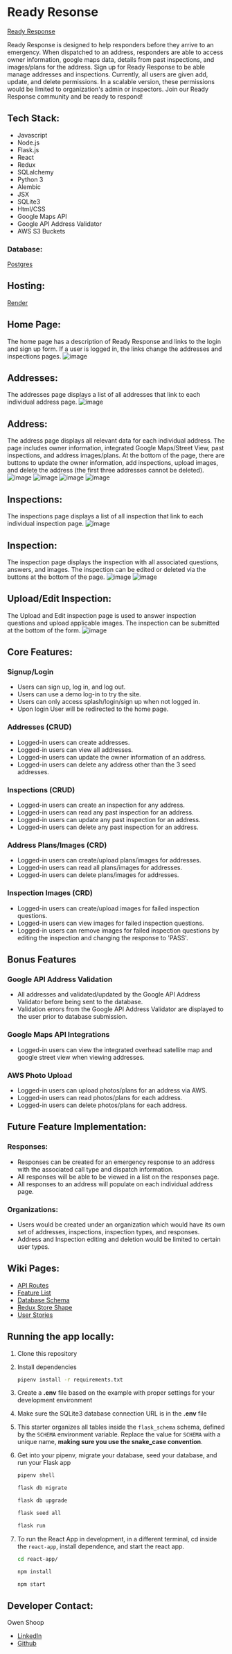 # Ready Resonse

[Ready Response](https://ready-response.onrender.com)

Ready Response is designed to help responders before they arrive to an emergency. When dispatched to an address, responders are able to access owner information, google maps data, details from past inspections, and images/plans for the address. Sign up for Ready Response to be able manage addresses and inspections. Currently, all users are given add, update, and delete permissions. In a scalable version, these permissions would be limited to organization's admin or inspectors. Join our Ready Response community and be ready to respond!

## Tech Stack:
- Javascript
- Node.js
- Flask.js
- React
- Redux
- SQLalchemy
- Python 3
- Alembic
- JSX
- SQLite3
- Html/CSS
- Google Maps API
- Google API Address Validator
- AWS S3 Buckets

### Database:
[Postgres](https://www.postgresql.org/)

## Hosting:
[Render](https://render.com/)

## Home Page:
The home page has a description of Ready Response and links to the login and sign up form. If a user is logged in, the links change the addresses and inspections pages.
![image](https://user-images.githubusercontent.com/104851938/216676383-fdbf341a-270e-4293-b7bd-9e7e4e921a02.png)

## Addresses:
The addresses page displays a list of all addresses that link to each individual address page.
![image](https://user-images.githubusercontent.com/104851938/216676568-8312be90-170a-467d-9578-d85f9206663d.png)

## Address:
The address page displays all relevant data for each individual address. The page includes owner information, integrated Google Maps/Street View, past inspections, and address images/plans. At the bottom of the page, there are buttons to update the owner information, add inspections, upload images, and delete the address (the first three addresses cannot be deleted).
![image](https://user-images.githubusercontent.com/104851938/216676867-09a9dce9-98cd-48b6-ba93-0d652a7cd2b7.png)
![image](https://user-images.githubusercontent.com/104851938/216677472-6dbacc29-1284-403e-b7bf-e3077bb78f8a.png)
![image](https://user-images.githubusercontent.com/104851938/216677689-8f2da421-6ae6-4498-85a1-145614235a5a.png)
![image](https://user-images.githubusercontent.com/104851938/216677769-7b4cefdc-80ae-452c-bf56-d6243c0a530d.png)

## Inspections:
The inspections page displays a list of all inspection that link to each individual inspection page.
![image](https://user-images.githubusercontent.com/104851938/216677879-d7e2aeba-05ab-4499-9356-00eacb83a729.png)

## Inspection:
The inspection page displays the inspection with all associated questions, answers, and images. The inspection can be edited or deleted via the buttons at the bottom of the page.
![image](https://user-images.githubusercontent.com/104851938/216678070-67806f5d-1e27-4cb7-8a70-f59865d131b6.png)
![image](https://user-images.githubusercontent.com/104851938/216679131-ea1d49fc-c704-41ac-af05-a1f3f19ec33b.png)


## Upload/Edit Inspection:
The Upload and Edit inspection page is used to answer inspection questions and upload applicable images. The inspection can be submitted at the bottom of the form.
![image](https://user-images.githubusercontent.com/104851938/216678291-93e7b204-3dbc-4668-8e42-ae8775aa6af9.png)


## Core Features:
### Signup/Login
* Users can sign up, log in, and log out.
* Users can use a demo log-in to try the site.
* Users can only access splash/login/sign up when not logged in.
* Upon login User will be redirected to the home page.

### Addresses (CRUD)
* Logged-in users can create addresses.
* Logged-in users can view all addresses.
* Logged-in users can update the owner information of an address.
* Logged-in users can delete any address other than the 3 seed addresses.

### Inspections (CRUD)
* Logged-in users can create an inspection for any address.
* Logged-in users can read any past inspection for an address.
* Logged-in users can update any past inspection for an address.
* Logged-in users can delete any past inspection for an address.

### Address Plans/Images (CRD)
* Logged-in users can create/upload plans/images for addresses.
* Logged-in users can read all plans/images for addresses.
* Logged-in users can delete plans/images for addresses.

### Inspection Images (CRD)
* Logged-in users can create/upload images for failed inspection questions.
* Logged-in users can view images for failed inspection questions.
* Logged-in users can remove images for failed inspection questions by editing the inspection and changing the response to 'PASS'.

## Bonus Features
### Google API Address Validation
* All addresses and validated/updated by the Google API Address Validator before being sent to the database.
* Validation errors from the Google API Address Validator are displayed to the user prior to database submission.

### Google Maps API Integrations
* Logged-in users can view the integrated overhead satellite map and google street view when viewing addresses.

### AWS Photo Upload
* Logged-in users can upload photos/plans for an address via AWS.
* Logged-in users can read photos/plans for each address.
* Logged-in users can delete photos/plans for each address.

## Future Feature Implementation:
### Responses:
* Responses can be created for an emergency response to an address with the associated call type and dispatch information.
* All responses will be able to be viewed in a list on the responses page.
* All responses to an address will populate on each individual address page.

### Organizations:
* Users would be created under an organization which would have its own set of addresses, inspections, inspection types, and responses.
* Address and Inspection editing and deletion would be limited to certain user types.

## Wiki Pages:
* [API Routes](https://github.com/owencshoop/notOKcupid/wiki/API-Routes)
* [Feature List](https://github.com/owencshoop/notOKcupid/wiki/MVP-Feature-List)
* [Database Schema](https://github.com/owencshoop/notOKcupid/wiki/DB-Schema)
* [Redux Store Shape](https://github.com/owencshoop/notOKcupid/wiki/notOKcupid-Redux-Store-Shape)
* [User Stories](https://github.com/owencshoop/notOKcupid/wiki/User-Stories)

## Running the app locally:

1. Clone this repository

2. Install dependencies

      ```bash
      pipenv install -r requirements.txt
      ```

3. Create a **.env** file based on the example with proper settings for your
   development environment

4. Make sure the SQLite3 database connection URL is in the **.env** file

5. This starter organizes all tables inside the `flask_schema` schema, defined
   by the `SCHEMA` environment variable.  Replace the value for
   `SCHEMA` with a unique name, **making sure you use the snake_case
   convention**.

6. Get into your pipenv, migrate your database, seed your database, and run your Flask app

   ```bash
   pipenv shell
   ```

   ```bash
   flask db migrate
   ```

   ```bash
   flask db upgrade
   ```

   ```bash
   flask seed all
   ```

   ```bash
   flask run
   ```

7. To run the React App in development, in a different terminal, cd inside the `react-app`, install dependence, and start the react app.

    ```bash
    cd react-app/
    ```

    ```bash
    npm install
    ```

    ```bash
    npm start
    ```

## Developer Contact:
Owen Shoop
- [LinkedIn](https://www.linkedin.com/in/owen-shoop-62ba36231/)
- [Github](https://github.com/owencshoop)
